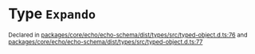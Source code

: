 # Type `Expando`
<sub>Declared in [packages/core/echo/echo-schema/dist/types/src/typed-object.d.ts:76]() and [packages/core/echo/echo-schema/dist/types/src/typed-object.d.ts:77]()</sub>
